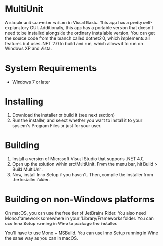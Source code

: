 # MultiUnit
 A simple unit converter written in Visual Basic. This app has a pretty self-explanatory GUI. Additionally, this app has a portable version that doesn't need to be installed alongside the ordinary installable version. You can get the source code from the branch called dotnet2.0, which implements all features but uses .NET 2.0 to build and run, which allows it to run on Windows XP and Vista.

# System Requirements
- Windows 7 or later

# Installing

1. Download the installer or build it (see next section)
2. Run the installer, and select whether you want to install it to your system's Program Files or just for your user.

# Building
1. Install a version of Microsoft Visual Studio that supports .NET 4.0.
2. Open up the solution within src\MultiUnit. From the menu bar, hit Build > Build MultiUnit.
3. Now, install Inno Setup if you haven't. Then, compile the installer from the installer folder.

# Building on non-Windows platforms
On macOS, you can use the free tier of JetBrains Rider. You also need Mono.framework somewhere in your /Library/Frameworks folder. You can use Inno Setup running in Wine to package the installer.

You'll have to use Mono + MSBuild. You can use Inno Setup running in Wine the same way as you can in macOS.
